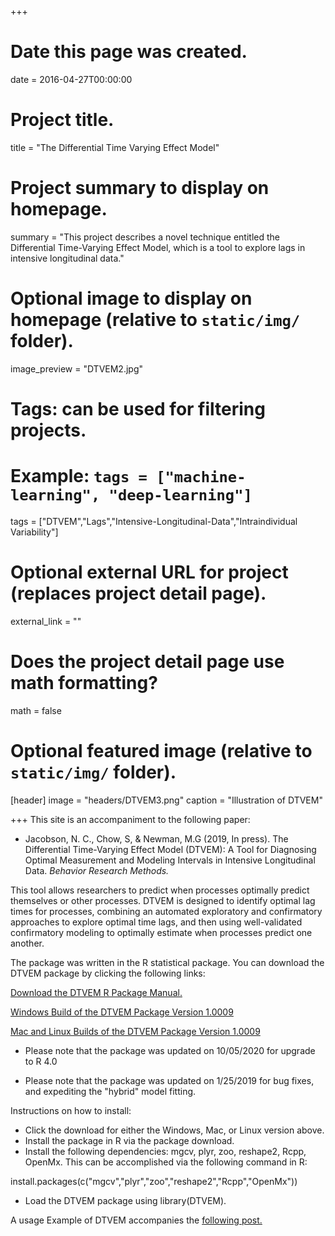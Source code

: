 +++
# Date this page was created.
date = 2016-04-27T00:00:00

# Project title.
title = "The Differential Time Varying Effect Model"

# Project summary to display on homepage.
summary = "This project describes a novel technique entitled the Differential Time-Varying Effect Model, which is a tool to explore lags in  intensive longitudinal data."

# Optional image to display on homepage (relative to `static/img/` folder).
image_preview = "DTVEM2.jpg"

# Tags: can be used for filtering projects.
# Example: `tags = ["machine-learning", "deep-learning"]`
tags = ["DTVEM","Lags","Intensive-Longitudinal-Data","Intraindividual Variability"]

# Optional external URL for project (replaces project detail page).
external_link = ""

# Does the project detail page use math formatting?
math = false

# Optional featured image (relative to `static/img/` folder).
[header]
image = "headers/DTVEM3.png"
caption = "Illustration of DTVEM"

+++
This site is an accompaniment to the following paper:

* Jacobson, N. C., Chow, S, & Newman, M.G (2019, In press). The Differential Time-Varying Effect Model (DTVEM): A Tool for Diagnosing Optimal Measurement and Modeling Intervals in Intensive Longitudinal Data. *Behavior Research Methods.*

This tool allows researchers to predict when processes optimally predict themselves or other processes. DTVEM is designed to identify optimal lag times for processes, combining an automated exploratory and confirmatory approaches to explore optimal time lags, and then using well-validated confirmatory modeling to optimally estimate when processes predict one another. 


The package was written in the R statistical package. You can download the DTVEM package by clicking the following links:

[Download the DTVEM R Package Manual.](/files/DTVEM/DTVEM_manual.pdf)

[Windows Build of the DTVEM Package Version 1.0009](/files/DTVEM/DTVEM_1.0009.zip)

[Mac and Linux Builds of the DTVEM Package Version 1.0009](/files/DTVEM/DTVEM_1.0009.tar.gz)


* Please note that the package was updated on 10/05/2020 for upgrade to R 4.0

* Please note that the package was updated on 1/25/2019 for bug fixes, and expediting the "hybrid" model fitting.


Instructions on how to install:

* Click the download for either the Windows, Mac, or Linux version above.
* Install the package in R via the package download.
* Install the following dependencies: mgcv, plyr, zoo, reshape2, Rcpp, OpenMx. This can be accomplished via the following command in R:

install.packages(c("mgcv","plyr","zoo","reshape2","Rcpp","OpenMx"))

* Load the DTVEM package using library(DTVEM).


A usage Example of DTVEM accompanies the [following post.](/post/illustration_of_dtvem/index.html)